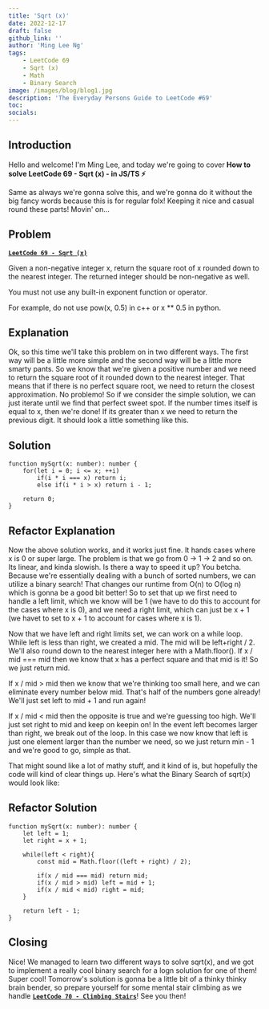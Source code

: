 ```yaml
---
title: 'Sqrt (x)'
date: 2022-12-17
draft: false
github_link: ''
author: 'Ming Lee Ng'
tags:
    - LeetCode 69
    - Sqrt (x)
    - Math
    - Binary Search
image: /images/blog/blog1.jpg
description: 'The Everyday Persons Guide to LeetCode #69'
toc:
socials:
---
```


## Introduction

Hello and welcome! I'm Ming Lee, and today we're going to cover **How to solve LeetCode 69 - Sqrt (x) - in JS/TS :zap:**

Same as always we're gonna solve this, and we're gonna do it without the big fancy words because this is for regular folx! Keeping it nice and casual
round these parts! Movin' on...

## Problem

<b><a href='https://leetcode.com/problems/sqrtx'>`LeetCode 69 - Sqrt (x)`</a></b>

Given a non-negative integer x, return the square root of x rounded down to the nearest integer. The returned integer should be non-negative as well.

You must not use any built-in exponent function or operator.

For example, do not use pow(x, 0.5) in c++ or x \*\* 0.5 in python.

## Explanation

Ok, so this time we'll take this problem on in two different ways. The first way will be a little more simple and the second way will be a little more
smarty pants. So we know that we're given a positive number and we need to return the square root of it rounded down to the nearest integer. That
means that if there is no perfect square root, we need to return the closest approximation. No problemo! So if we consider the simple solution, we can
just iterate until we find that perfect sweet spot. If the number times itself is equal to x, then we're done! If its greater than x we need to return
the previous digit. It should look a little something like this.

## Solution

```
function mySqrt(x: number): number {
    for(let i = 0; i <= x; ++i)
        if(i * i === x) return i;
        else if(i * i > x) return i - 1;

    return 0;
}
```

## Refactor Explanation

Now the above solution works, and it works just fine. It hands cases where x is 0 or super large. The problem is that we go from 0 -> 1 -> 2 and so
on. Its linear, and kinda slowish. Is there a way to speed it up? You betcha. Because we're essentially dealing with a bunch of sorted numbers, we can
utilize a binary search! That changes our runtime from O(n) to O(log n) which is gonna be a good bit better! So to set that up we first need to handle
a left limit, which we know will be 1 (we have to do this to account for the cases where x is 0), and we need a right limit, which can just be x + 1
(we havet to set to x + 1 to account for cases where x is 1).

Now that we have left and right limits set, we can work on a while loop. While left is less than right, we created a mid. The mid will be left+right
/ 2. We'll also round down to the nearest integer here with a Math.floor(). If x / mid === mid then we know that x has a perfect square and that mid
is it! So we just return mid.

If x / mid > mid then we know that we're thinking too small here, and we can eliminate every number below mid. That's half of the numbers gone
already! We'll just set left to mid + 1 and run again!

If x / mid < mid then the opposite is true and we're guessing too high. We'll just set right to mid and keep on keepin on! In the event left becomes
larger than right, we break out of the loop. In this case we now know that left is just one element larger than the number we need, so we just return
min - 1 and we're good to go, simple as that.

That might sound like a lot of mathy stuff, and it kind of is, but hopefully the code will kind of clear things up. Here's what the Binary Search of
sqrt(x) would look like:

## Refactor Solution

```
function mySqrt(x: number): number {
    let left = 1;
    let right = x + 1;

    while(left < right){
        const mid = Math.floor((left + right) / 2);

        if(x / mid === mid) return mid;
        if(x / mid > mid) left = mid + 1;
        if(x / mid < mid) right = mid;
    }

    return left - 1;
}
```

## Closing

Nice! We managed to learn two different ways to solve sqrt(x), and we got to implement a really cool binary search for a logn solution for one of
them! Super cool! Tomorrow's solution is gonna be a little bit of a thinky thinky brain bender, so prepare yourself for some mental stair climbing as
we handle <a href='../climbingstairs/'>**`LeetCode 70 - Climbing Stairs`**</a>! See you then!
